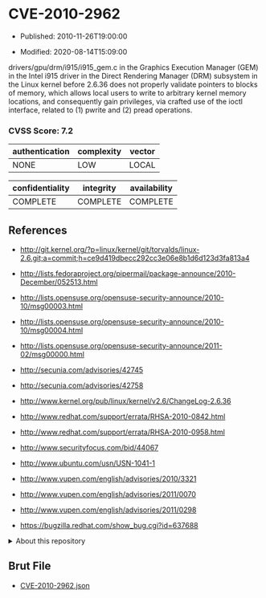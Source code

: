 # CVE-2010-2962

- Published: 2010-11-26T19:00:00

- Modified: 2020-08-14T15:09:00

drivers/gpu/drm/i915/i915_gem.c in the Graphics Execution Manager (GEM) in the Intel i915 driver in the Direct Rendering Manager (DRM) subsystem in the Linux kernel before 2.6.36 does not properly validate pointers to blocks of memory, which allows local users to write to arbitrary kernel memory locations, and consequently gain privileges, via crafted use of the ioctl interface, related to (1) pwrite and (2) pread operations.

### CVSS Score: **7.2**

| authentication | complexity | vector |
| --- | --- | --- |
| NONE | LOW | LOCAL |

| confidentiality | integrity | availability |
| --- | --- | --- |
| COMPLETE | COMPLETE | COMPLETE |

## References

* http://git.kernel.org/?p=linux/kernel/git/torvalds/linux-2.6.git;a=commit;h=ce9d419dbecc292cc3e06e8b1d6d123d3fa813a4

* http://lists.fedoraproject.org/pipermail/package-announce/2010-December/052513.html

* http://lists.opensuse.org/opensuse-security-announce/2010-10/msg00003.html

* http://lists.opensuse.org/opensuse-security-announce/2010-10/msg00004.html

* http://lists.opensuse.org/opensuse-security-announce/2011-02/msg00000.html

* http://secunia.com/advisories/42745

* http://secunia.com/advisories/42758

* http://www.kernel.org/pub/linux/kernel/v2.6/ChangeLog-2.6.36

* http://www.redhat.com/support/errata/RHSA-2010-0842.html

* http://www.redhat.com/support/errata/RHSA-2010-0958.html

* http://www.securityfocus.com/bid/44067

* http://www.ubuntu.com/usn/USN-1041-1

* http://www.vupen.com/english/advisories/2010/3321

* http://www.vupen.com/english/advisories/2011/0070

* http://www.vupen.com/english/advisories/2011/0298

* https://bugzilla.redhat.com/show_bug.cgi?id=637688

<details>
<summary>About this repository</summary> 

  This repository is part of the project [Live Hack CVE](https://github.com/Live-Hack-CVE). Main website can be found [www.live-hack.org](https://www.live-hack.org) 
  
  Made by [Sn0wAlice](https://github.com/Sn0wAlice) for the people that care about security and need to have a feed of the latest CVEs. Hope you enjoy it, don't forget to star the repo and follow me on [Twitter](https://twitter.com/Sn0wAlice) and [Github](https://github.com/Sn0wAlice). And that is my [personnal website](https://www.alice-snow.me/)

  - [Home Page](https://github.com/Live-Hack-CVE)
  - [Framework](https://github.com/Live-Hack-CVE/cve-framework)
  - [CVE database](https://github.com/Live-Hack-CVE/full_database)
  - [Changelog](https://github.com/Live-Hack-CVE/Changelog)
</details>

## Brut File

* [CVE-2010-2962.json](https://raw.githubusercontent.com/Live-Hack-CVE/full_database/main/cves/2010/CVE-2010-2962.json)

